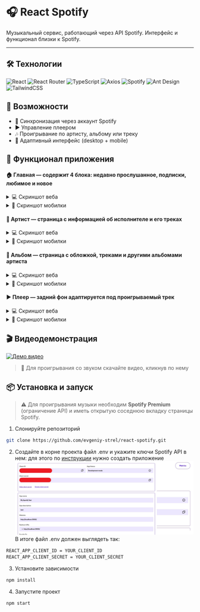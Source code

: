 # 🎧 React Spotify  

Музыкальный сервис, работающий через API Spotify. Интерфейс и функционал близки к Spotify.  

---

## 🛠 Технологии
![React](https://img.shields.io/badge/React-20232A?style=for-the-badge&logo=react&logoColor=61DAFB)
![React Router](https://img.shields.io/badge/React_Router-CA4245?style=for-the-badge&logo=react-router&logoColor=white)
![TypeScript](https://img.shields.io/badge/TypeScript-007ACC?style=for-the-badge&logo=typescript&logoColor=white)
![Axios](https://img.shields.io/badge/Axios-671ddf?style=for-the-badge&logo=axios&logoColor=white)
![Spotify](https://img.shields.io/badge/Spotify%20API-1ED760?style=for-the-badge&logo=spotify&logoColor=white)
![Ant Design](https://img.shields.io/badge/Ant%20Design-0170FE?style=for-the-badge&logo=antdesign&logoColor=white)
![TailwindCSS](https://img.shields.io/badge/Tailwind_CSS-38B2AC?style=for-the-badge&logo=tailwind-css&logoColor=white)

## 🚀 Возможности  
- 🔑 Синхронизация через аккаунт Spotify
- ▶️ Управление плеером
- 🎶 Проигрывание по артисту, альбому или треку
- 📱 Адаптивный интерфейс (desktop + mobile)

## 📂 Функционал приложения

#### 🏠 Главная — содержит 4 блока: недавно прослушанное, подписки, любимое и новое

<details>
  <summary>💻 Скриншот веба</summary>

  ![Главная (Web)](https://github.com/evgeniy-strel/react-spotify/blob/master/screens/web/main-page.jpg?raw=true)
</details>

<details>
  <summary>📱 Скриншот мобилки</summary>

  ![Главная (Mobile)](https://github.com/evgeniy-strel/react-spotify/blob/master/screens/mobile/main-page.jpg?raw=true)
</details>

#### 🎤 Артист — страница с информацией об исполнителе и его треках  

<details>
  <summary>💻 Скриншот веба</summary>

  ![Главная (Web)](https://github.com/evgeniy-strel/react-spotify/blob/master/screens/web/artist-page.jpg?raw=true)
</details>

<details>
  <summary>📱 Скриншот мобилки</summary>

  ![Главная (Mobile)](https://github.com/evgeniy-strel/react-spotify/blob/master/screens/mobile/artist-page.jpg?raw=true)
</details>

#### 📀 Альбом — страница с обложкой, треками и другими альбомами артиста

<details>
  <summary>💻 Скриншот веба</summary>

  ![Главная (Web)](https://github.com/evgeniy-strel/react-spotify/blob/master/screens/web/album-page.jpg?raw=true)
</details>

<details>
  <summary>📱 Скриншот мобилки</summary>

  ![Главная (Mobile)](https://github.com/evgeniy-strel/react-spotify/blob/master/screens/mobile/album-page.jpg?raw=true)
</details>

#### ▶️ Плеер — задний фон адаптируется под проигрываемый трек

<details>
  <summary>💻 Скриншот веба</summary>

  ![Плеер (Web)](https://github.com/evgeniy-strel/react-spotify/blob/master/screens/web/player-view.jpg?raw=true)
</details>

<details>
  <summary>📱 Скриншот мобилки</summary>

| ![Мобилка 1](https://github.com/evgeniy-strel/react-spotify/blob/master/screens/mobile/player-view.jpg?raw=true) | ![Мобилка 2](https://github.com/evgeniy-strel/react-spotify/blob/master/screens/mobile/player-view-2.jpg?raw=true) |
|:---:|:---:|

</details>

## 🎬 Видеодемонстрация
[![Демо видео](https://github.com/evgeniy-strel/react-spotify/blob/master/screens/demo-gif.gif?raw=true)](https://github.com/evgeniy-strel/react-spotify/raw/refs/heads/master/screens/demo.mp4)
> 🎵 Для проигрывания со звуком скачайте видео, кликнув по нему


## 📦 Установка и запуск

> ⚠️ Для проигрывания музыки необходим **Spotify Premium** (ограничение API) и иметь открытую соседнюю вкладку страницы Spotify.


1) Слонируйте репозиторий
```bash
git clone https://github.com/evgeniy-strel/react-spotify.git
```

2) Создайте в корне проекта файл .env и укажите ключи Spotify API в нем: для этого по [инструкции](https://developer.spotify.com/documentation/web-api) нужно создать приложение
![Spotify App](https://github.com/evgeniy-strel/react-spotify/blob/master/screens/spotify-app-settings.jpg?raw=true)
В итоге файл .env должен выглядеть так:
```bash
REACT_APP_CLIENT_ID = YOUR_CLIENT_ID
REACT_APP_CLIENT_SECRET = YOUR_CLIENT_SECRET
```

3) Установите зависимости
```bash
npm install
```
4) Запустите проект
```bash
npm start
```

